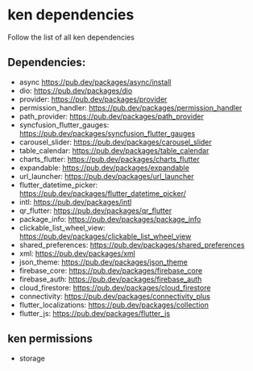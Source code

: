 # ken dependencies
Follow the list of all ken dependencies 
    
## Dependencies:
- async                         https://pub.dev/packages/async/install
- dio:                          https://pub.dev/packages/dio
- provider:                     https://pub.dev/packages/provider
- permission_handler:           https://pub.dev/packages/permission_handler
- path_provider:                https://pub.dev/packages/path_provider
- syncfusion_flutter_gauges:    https://pub.dev/packages/syncfusion_flutter_gauges
- carousel_slider:              https://pub.dev/packages/carousel_slider
- table_calendar:               https://pub.dev/packages/table_calendar
- charts_flutter:               https://pub.dev/packages/charts_flutter
- expandable:                   https://pub.dev/packages/expandable
- url_launcher:                 https://pub.dev/packages/url_launcher
- flutter_datetime_picker:      https://pub.dev/packages/flutter_datetime_picker/
- intl:                         https://pub.dev/packages/intl
- qr_flutter:                   https://pub.dev/packages/qr_flutter
- package_info:                 https://pub.dev/packages/package_info
- clickable_list_wheel_view:    https://pub.dev/packages/clickable_list_wheel_view 
- shared_preferences:           https://pub.dev/packages/shared_preferences
- xml:                          https://pub.dev/packages/xml
- json_theme:                   https://pub.dev/packages/json_theme
- firebase_core:                https://pub.dev/packages/firebase_core
- firebase_auth:                https://pub.dev/packages/firebase_auth
- cloud_firestore:              https://pub.dev/packages/cloud_firestore
- connectivity:                 https://pub.dev/packages/connectivity_plus
- flutter_localizations:        https://pub.dev/packages/collection
- flutter_js:                   https://pub.dev/packages/flutter_js

## ken permissions
- storage
